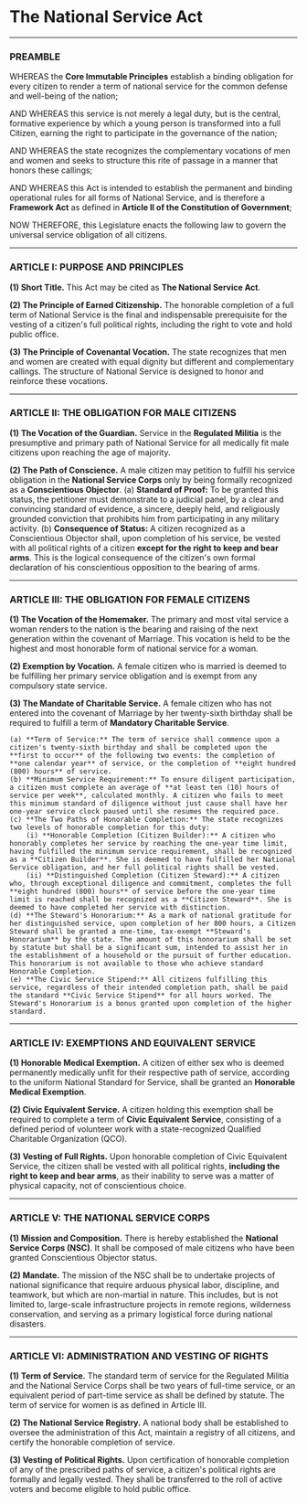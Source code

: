 # The National Service Act

---

### PREAMBLE

WHEREAS the **Core Immutable Principles** establish a binding obligation for every citizen to render a term of national service for the common defense and well-being of the nation;

AND WHEREAS this service is not merely a legal duty, but is the central, formative experience by which a young person is transformed into a full Citizen, earning the right to participate in the governance of the nation;

AND WHEREAS the state recognizes the complementary vocations of men and women and seeks to structure this rite of passage in a manner that honors these callings;

AND WHEREAS this Act is intended to establish the permanent and binding operational rules for all forms of National Service, and is therefore a **Framework Act** as defined in **Article II of the Constitution of Government**;

NOW THEREFORE, this Legislature enacts the following law to govern the universal service obligation of all citizens.

---

### ARTICLE I: PURPOSE AND PRINCIPLES

**(1) Short Title.** This Act may be cited as **The National Service Act**.

**(2) The Principle of Earned Citizenship.** The honorable completion of a full term of National Service is the final and indispensable prerequisite for the vesting of a citizen's full political rights, including the right to vote and hold public office.

**(3) The Principle of Covenantal Vocation.** The state recognizes that men and women are created with equal dignity but different and complementary callings. The structure of National Service is designed to honor and reinforce these vocations.

---

### ARTICLE II: THE OBLIGATION FOR MALE CITIZENS

**(1) The Vocation of the Guardian.** Service in the **Regulated Militia** is the presumptive and primary path of National Service for all medically fit male citizens upon reaching the age of majority.

**(2) The Path of Conscience.** A male citizen may petition to fulfill his service obligation in the **National Service Corps** only by being formally recognized as a **Conscientious Objector**.
    (a) **Standard of Proof:** To be granted this status, the petitioner must demonstrate to a judicial panel, by a clear and convincing standard of evidence, a sincere, deeply held, and religiously grounded conviction that prohibits him from participating in any military activity.
    (b) **Consequence of Status:** A citizen recognized as a Conscientious Objector shall, upon completion of his service, be vested with all political rights of a citizen **except for the right to keep and bear arms**. This is the logical consequence of the citizen's own formal declaration of his conscientious opposition to the bearing of arms.

---

### ARTICLE III: THE OBLIGATION FOR FEMALE CITIZENS

**(1) The Vocation of the Homemaker.** The primary and most vital service a woman renders to the nation is the bearing and raising of the next generation within the covenant of Marriage. This vocation is held to be the highest and most honorable form of national service for a woman.

**(2) Exemption by Vocation.** A female citizen who is married is deemed to be fulfilling her primary service obligation and is exempt from any compulsory state service.

**(3) The Mandate of Charitable Service.** A female citizen who has not entered into the covenant of Marriage by her twenty-sixth birthday shall be required to fulfill a term of **Mandatory Charitable Service**.

    (a) **Term of Service:** The term of service shall commence upon a citizen's twenty-sixth birthday and shall be completed upon the **first to occur** of the following two events: the completion of **one calendar year** of service, or the completion of **eight hundred (800) hours** of service.
    (b) **Minimum Service Requirement:** To ensure diligent participation, a citizen must complete an average of **at least ten (10) hours of service per week**, calculated monthly. A citizen who fails to meet this minimum standard of diligence without just cause shall have her one-year service clock paused until she resumes the required pace.
    (c) **The Two Paths of Honorable Completion:** The state recognizes two levels of honorable completion for this duty:
        (i) **Honorable Completion (Citizen Builder):** A citizen who honorably completes her service by reaching the one-year time limit, having fulfilled the minimum service requirement, shall be recognized as a **Citizen Builder**. She is deemed to have fulfilled her National Service obligation, and her full political rights shall be vested.
        (ii) **Distinguished Completion (Citizen Steward):** A citizen who, through exceptional diligence and commitment, completes the full **eight hundred (800) hours** of service before the one-year time limit is reached shall be recognized as a **Citizen Steward**. She is deemed to have completed her service with distinction.
    (d) **The Steward's Honorarium:** As a mark of national gratitude for her distinguished service, upon completion of her 800 hours, a Citizen Steward shall be granted a one-time, tax-exempt **Steward's Honorarium** by the state. The amount of this honorarium shall be set by statute but shall be a significant sum, intended to assist her in the establishment of a household or the pursuit of further education. This honorarium is not available to those who achieve standard Honorable Completion.
    (e) **The Civic Service Stipend:** All citizens fulfilling this service, regardless of their intended completion path, shall be paid the standard **Civic Service Stipend** for all hours worked. The Steward's Honorarium is a bonus granted upon completion of the higher standard.

---

### ARTICLE IV: EXEMPTIONS AND EQUIVALENT SERVICE

**(1) Honorable Medical Exemption.** A citizen of either sex who is deemed permanently medically unfit for their respective path of service, according to the uniform National Standard for Service, shall be granted an **Honorable Medical Exemption**.

**(2) Civic Equivalent Service.** A citizen holding this exemption shall be required to complete a term of **Civic Equivalent Service**, consisting of a defined period of volunteer work with a state-recognized Qualified Charitable Organization (QCO).

**(3) Vesting of Full Rights.** Upon honorable completion of Civic Equivalent Service, the citizen shall be vested with all political rights, **including the right to keep and bear arms**, as their inability to serve was a matter of physical capacity, not of conscientious choice.

---

### ARTICLE V: THE NATIONAL SERVICE CORPS

**(1) Mission and Composition.** There is hereby established the **National Service Corps (NSC)**. It shall be composed of male citizens who have been granted Conscientious Objector status.

**(2) Mandate.** The mission of the NSC shall be to undertake projects of national significance that require arduous physical labor, discipline, and teamwork, but which are non-martial in nature. This includes, but is not limited to, large-scale infrastructure projects in remote regions, wilderness conservation, and serving as a primary logistical force during national disasters.

---

### ARTICLE VI: ADMINISTRATION AND VESTING OF RIGHTS

**(1) Term of Service.** The standard term of service for the Regulated Militia and the National Service Corps shall be two years of full-time service, or an equivalent period of part-time service as shall be defined by statute. The term of service for women is as defined in Article III.

**(2) The National Service Registry.** A national body shall be established to oversee the administration of this Act, maintain a registry of all citizens, and certify the honorable completion of service.

**(3) Vesting of Political Rights.** Upon certification of honorable completion of any of the prescribed paths of service, a citizen's political rights are formally and legally vested. They shall be transferred to the roll of active voters and become eligible to hold public office.